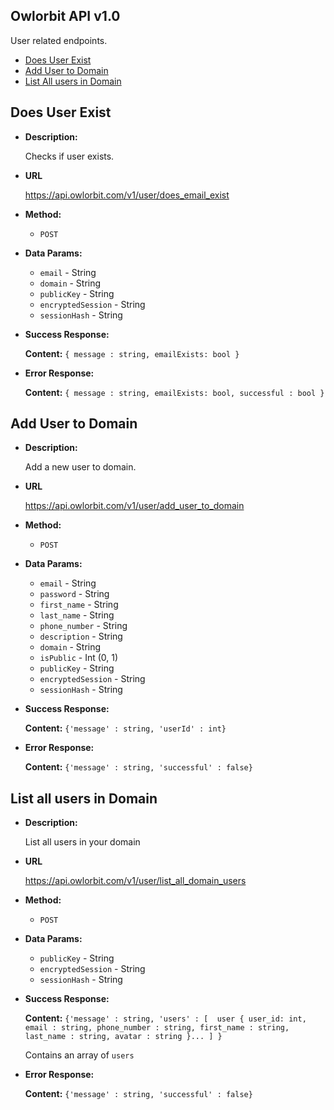 **Owlorbit API v1.0**
----

User related endpoints.


- [Does User Exist](#does-user-exist)
- [Add User to Domain](#add-user-to-domain)
- [List All users in Domain](#list-all-users-in-domain)


## Does User Exist

* **Description:**
  
  Checks if user exists.

* **URL**

  <https://api.owlorbit.com/v1/user/does_email_exist>

* **Method:**

  * `POST`
  
* **Data Params:**

  * `email` - String <br/>
  * `domain` - String <br/>
  * `publicKey` - String <br/>
  * `encryptedSession` - String <br/>
  * `sessionHash` - String


* **Success Response:**

    **Content:** `{ message : string, emailExists: bool }`
 
* **Error Response:**

    **Content:** `{ message : string, emailExists: bool, successful : bool }`



## Add User to Domain

* **Description:**
  
  Add a new user to domain.

* **URL**

  <https://api.owlorbit.com/v1/user/add_user_to_domain>

* **Method:**

  * `POST`
  
* **Data Params:**

  * `email` - String <br/> 
  * `password` - String <br/>
  * `first_name` - String <br/>
  * `last_name` - String <br/> 
  * `phone_number` - String <br/>
  * `description` - String <br/> 
  * `domain` - String <br/>
  * `isPublic` - Int (0, 1) <br/>
  * `publicKey` - String <br/>
  * `encryptedSession` - String <br/>
  * `sessionHash` - String



* **Success Response:**

   **Content:** `{'message' : string,
        'userId' : int}`

 
* **Error Response:**

    **Content:** `{'message' : string,
        'successful' : false}`    


## List all users in Domain

* **Description:**
  
  List all users in your domain

* **URL**

  <https://api.owlorbit.com/v1/user/list_all_domain_users>

* **Method:**

  * `POST`
  
* **Data Params:**

  * `publicKey` - String <br/>
  * `encryptedSession` - String <br/>
  * `sessionHash` - String



* **Success Response:**

   **Content:** `{'message' : string,
        'users' : [  user { user_id: int, email : string, phone_number : string, first_name : string, last_name : string, avatar : string }... ] }`

  Contains an array of `users`

 
* **Error Response:**

    **Content:** `{'message' : string,
        'successful' : false}`    

